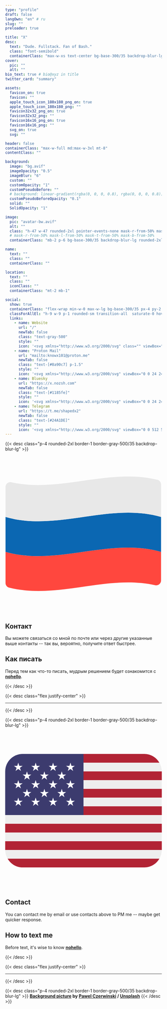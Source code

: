 ```yaml
---
type: "profile"
draft: false
langOwn: "en" # ru
slug: ""
preloader: true

title: "X"
desc:
  text: "Dude. Fullstack. Fan of Bash."
  class: "font-semibold"
  containerClass: "max-w-xs text-center bg-base-300/35 backdrop-blur-lg px-4 py-2 rounded-2xl"
cover:
  pic: ""
  alt: ""
bio_text: true # bio@xyz in title
twitter_card: "summary"

assets:
  favicon_on: true
  favicon: ""
  apple_touch_icon_180x180_png_on: true
  apple_touch_icon_180x180_png: ""
  favicon32x32_png_on: true
  favicon32x32_png: ""
  favicon16x16_png_on: true
  favicon16x16_png: ""
  svg_on: true
  svg: ""

header: false
containerClass: "max-w-full md:max-w-3xl mt-8"
contentClass: ""

background:
  image: "bg.avif"
  imageOpacity: "0.5"
  imageBlur: "6"
  custom: ""
  customOpacity: "1"
  customPseudoBefore: ""
  # background: linear-gradient(rgba(0, 0, 0, 0.8), rgba(0, 0, 0, 0.8)), url('noise.gif'); pointer-events: none;
  customPseudoBeforeOpacity: "0.1"
  solid: ""
  SolidOpacity: "1"

image:
  pic: "avatar-bw.avif"
  alt: ""
  class: "h-47 w-47 rounded-2xl pointer-events-none mask-r-from-50% mask-l-from-50% mask-t-from-50% mask-b-from-50%"
  # mask-r-from-50% mask-l-from-50% mask-t-from-50% mask-b-from-50%
  containerClass: "mb-2 p-6 bg-base-300/35 backdrop-blur-lg rounded-2xl"

name:
  text: ""
  class: ""
  containerClass: ""

location:
  text: ""
  class: ""
  iconClass: ""
  containerClass: "mt-2 mb-1"

social:
  show: true
  containerClass: "flex-wrap min-w-0 max-w-lg bg-base-300/35 px-4 py-2 backdrop-blur-lg rounded-2xl mt-2"
  classForAllEl: "h-9 w-9 p-1 rounded-sm transition-all  saturate-0 hover:saturate-100 hover:scale-90"
  links:
    - name: Website
      url: "/"
      newTab: false
      class: "text-gray-500"
      style: ""
      icon: '<svg xmlns="http://www.w3.org/2000/svg" class="" viewBox="0 0 24 24"><path fill="currentColor" d="M16.36 14c.08-.66.14-1.32.14-2s-.06-1.34-.14-2h3.38c.16.64.26 1.31.26 2s-.1 1.36-.26 2m-5.15 5.56c.6-1.11 1.06-2.31 1.38-3.56h2.95a8.03 8.03 0 0 1-4.33 3.56M14.34 14H9.66c-.1-.66-.16-1.32-.16-2s.06-1.35.16-2h4.68c.09.65.16 1.32.16 2s-.07 1.34-.16 2M12 19.96c-.83-1.2-1.5-2.53-1.91-3.96h3.82c-.41 1.43-1.08 2.76-1.91 3.96M8 8H5.08A7.92 7.92 0 0 1 9.4 4.44C8.8 5.55 8.35 6.75 8 8m-2.92 8H8c.35 1.25.8 2.45 1.4 3.56A8 8 0 0 1 5.08 16m-.82-2C4.1 13.36 4 12.69 4 12s.1-1.36.26-2h3.38c-.08.66-.14 1.32-.14 2s.06 1.34.14 2M12 4.03c.83 1.2 1.5 2.54 1.91 3.97h-3.82c.41-1.43 1.08-2.77 1.91-3.97M18.92 8h-2.95a15.7 15.7 0 0 0-1.38-3.56c1.84.63 3.37 1.9 4.33 3.56M12 2C6.47 2 2 6.5 2 12a10 10 0 0 0 10 10a10 10 0 0 0 10-10A10 10 0 0 0 12 2"/></svg>'
    - name: "Proton Mail"
      url: "mailto:knowx101@proton.me"
      newTab: false
      class: "text-[#8a90c7] p-1.5"
      style: ""
      icon: '<svg xmlns="http://www.w3.org/2000/svg" viewBox="0 0 24 24"><path fill="currentColor" d="m15.24 8.998l3.656-3.073v15.81H2.482C1.11 21.735 0 20.609 0 19.223V6.944l7.58 6.38a2.186 2.186 0 0 0 2.871-.042l4.792-4.284zm-5.456 3.538l1.809-1.616a2.44 2.44 0 0 1-1.178-.533L.905 2.395A.552.552 0 0 0 0 2.826v2.811l8.226 6.923a1.186 1.186 0 0 0 1.558-.024M23.871 2.463a.55.55 0 0 0-.776-.068l-3.199 2.688v16.653h1.623c1.371 0 2.481-1.127 2.481-2.513V2.824a.55.55 0 0 0-.129-.36z"/></svg>'
    - name: Bluesky
      url: "https://x.nozsh.com"
      newTab: false
      class: "text-[#1185fe]"
      style: ""
      icon: '<svg xmlns="http://www.w3.org/2000/svg" viewBox="0 0 24 24"><path fill="currentColor" d="M12 11.388c-.906-1.761-3.372-5.044-5.665-6.662c-2.197-1.55-3.034-1.283-3.583-1.033C2.116 3.978 2 4.955 2 5.528c0 .575.315 4.709.52 5.4c.68 2.28 3.094 3.05 5.32 2.803c-3.26.483-6.157 1.67-2.36 5.898c4.178 4.325 5.726-.927 6.52-3.59c.794 2.663 1.708 7.726 6.444 3.59c3.556-3.59.977-5.415-2.283-5.898c2.225.247 4.64-.523 5.319-2.803c.205-.69.52-4.825.52-5.399c0-.575-.116-1.55-.752-1.838c-.549-.248-1.386-.517-3.583 1.033c-2.293 1.621-4.76 4.904-5.665 6.664"/></svg>'
    - name: Telegram
      url: "https://t.me/shapedx2"
      newTab: false
      class: "text-[#24A1DE]"
      style: ""
      icon: '<svg xmlns="http://www.w3.org/2000/svg" viewBox="0 0 512 512"><path fill="currentColor" d="M461.226 111.998c-4.48 29.013-34.773 226.133-44.586 288a27.1 27.1 0 0 1-12.824 23.14a27.09 27.09 0 0 1-26.43 1.18a138.9 138.9 0 0 1-36.053-18.987c-33.92-22.613-68.48-44.16-100.48-69.333c-15.36-12.16-15.573-23.467 0-36.907a3589 3589 0 0 0 109.44-104.106c4.693-4.694 15.36-15.147 9.387-21.334c-5.974-6.186-18.347 2.56-24.32 6.614c-49.92 33.28-100.267 66.346-149.334 100.48A62.5 62.5 0 0 1 128 289.918c-23.467-7.04-46.72-14.72-69.76-22.4c-9.387-2.987-34.134-13.013 11.733-31.787c117.12-48.64 236.587-97.493 354.133-145.92c28.587-10.88 40.534-1.28 37.12 22.187"/></svg>'
---
```


{{< desc class="p-4 rounded-2xl border-1 border-gray-500/35 backdrop-blur-lg" >}}

<div class="bg-base-300/35 backdrop-blur-lg p-3 absolute top-2 right-2 rounded-xl tooltip lg:tooltip-right" data-tip="На русском">
  <svg xmlns="http://www.w3.org/2000/svg" class="h-4 w-4" viewBox="0 0 512 512"><path fill="#ff473e" d="M1 312.52v101.445c0 7.251 4.94 13.588 11.981 15.318c159.163 39.106 318.326-43.539 477.489-8.034c9.83 2.193 19.149-5.331 19.149-15.403V312.52c-169.54-48.324-339.079 48.324-508.619 0"/><path fill="#0b67b2" d="M1 198.935v113.586c169.54 48.324 339.079-48.324 508.619 0V198.935c-169.54-48.324-339.079 48.324-508.619 0"/><path fill="#e8e8e8" d="M1 101.194v97.741c169.54 48.324 339.079-48.324 508.619 0V93.075c0-7.251-4.94-13.588-11.981-15.318c-159.163-39.106-318.326 43.539-477.489 8.034C10.319 83.599 1 91.122 1 101.194"/></svg>
</div>

## Контакт

Вы можете связаться со мной по почте или через другие указанные выше контакты -- так вы, вероятно, получите ответ быстрее.

## Как писать

Перед тем как что-то писать, мудрым решением будет ознакомится с **[nohello](https://nohello.net)**.

{{< /desc >}}

{{< desc class="flex justify-center" >}}

<hr class="w-50 sm:w-99">

{{< /desc >}}

{{< desc class="p-4 rounded-2xl border-1 border-gray-500/35 backdrop-blur-lg" >}}

<div class="bg-base-300/35 backdrop-blur-lg p-3 absolute top-2 right-2 rounded-xl tooltip lg:tooltip-right" data-tip="English">
  <svg xmlns="http://www.w3.org/2000/svg" class="h-4 w-4" viewBox="0 0 36 36"><path fill="#b22334" d="M35.445 7C34.752 5.809 33.477 5 32 5H18v2zM0 25h36v2H0zm18-8h18v2H18zm0-4h18v2H18zM0 21h36v2H0zm4 10h28c1.477 0 2.752-.809 3.445-2H.555c.693 1.191 1.968 2 3.445 2M18 9h18v2H18z"/><path fill="#eee" d="M.068 27.679q.025.14.059.277q.04.15.092.296c.089.259.197.509.333.743L.555 29h34.89l.002-.004a4 4 0 0 0 .332-.741a4 4 0 0 0 .152-.576c.041-.22.069-.446.069-.679H0c0 .233.028.458.068.679M0 23h36v2H0zm0-4v2h36v-2H18zm18-4h18v2H18zm0-4h18v2H18zM.555 7l-.003.005zM.128 8.044c.025-.102.06-.199.092-.297a4 4 0 0 0-.092.297M18 9h18c0-.233-.028-.459-.069-.68a3.6 3.6 0 0 0-.153-.576A4 4 0 0 0 35.445 7H18z"/><path fill="#3c3b6e" d="M18 5H4a4 4 0 0 0-4 4v10h18z"/><path fill="#fff" d="m2.001 7.726l.618.449l-.236.725L3 8.452l.618.448l-.236-.725L4 7.726h-.764L3 7l-.235.726zm2 2l.618.449l-.236.725l.617-.448l.618.448l-.236-.725L6 9.726h-.764L5 9l-.235.726zm4 0l.618.449l-.236.725l.617-.448l.618.448l-.236-.725l.618-.449h-.764L9 9l-.235.726zm4 0l.618.449l-.236.725l.617-.448l.618.448l-.236-.725l.618-.449h-.764L13 9l-.235.726zm-8 4l.618.449l-.236.725l.617-.448l.618.448l-.236-.725l.618-.449h-.764L5 13l-.235.726zm4 0l.618.449l-.236.725l.617-.448l.618.448l-.236-.725l.618-.449h-.764L9 13l-.235.726zm4 0l.618.449l-.236.725l.617-.448l.618.448l-.236-.725l.618-.449h-.764L13 13l-.235.726zm-6-6l.618.449l-.236.725L7 8.452l.618.448l-.236-.725L8 7.726h-.764L7 7l-.235.726zm4 0l.618.449l-.236.725l.617-.448l.618.448l-.236-.725l.618-.449h-.764L11 7l-.235.726zm4 0l.618.449l-.236.725l.617-.448l.618.448l-.236-.725l.618-.449h-.764L15 7l-.235.726zm-12 4l.618.449l-.236.725l.617-.448l.618.448l-.236-.725l.618-.449h-.764L3 11l-.235.726zM6.383 12.9L7 12.452l.618.448l-.236-.725l.618-.449h-.764L7 11l-.235.726h-.764l.618.449zm3.618-1.174l.618.449l-.236.725l.617-.448l.618.448l-.236-.725l.618-.449h-.764L11 11l-.235.726zm4 0l.618.449l-.236.725l.617-.448l.618.448l-.236-.725l.618-.449h-.764L15 11l-.235.726zm-12 4l.618.449l-.236.725l.617-.448l.618.448l-.236-.725l.618-.449h-.764L3 15l-.235.726zM6.383 16.9L7 16.452l.618.448l-.236-.725l.618-.449h-.764L7 15l-.235.726h-.764l.618.449zm3.618-1.174l.618.449l-.236.725l.617-.448l.618.448l-.236-.725l.618-.449h-.764L11 15l-.235.726zm4 0l.618.449l-.236.725l.617-.448l.618.448l-.236-.725l.618-.449h-.764L15 15l-.235.726z"/></svg>
</div>

## Contact

You can contact me by email or use contacts above to PM me -- maybe get quicker response.

## How to text me

Before text, it's wise to know **[nohello](https://nohello.net)**.

{{< /desc >}}

{{< desc class="flex justify-center" >}}

<hr class="w-50 sm:w-99">

{{< /desc >}}

{{< desc class="p-4 rounded-2xl border-1 border-gray-500/35 backdrop-blur-lg" >}}
**[Background picture](https://unsplash.com/photos/brown-and-black-abstract-painting-7fHCXoiDMBE) by [Pawel Czerwinski](https://unsplash.com/@pawel_czerwinski) / [Unsplash](https://unsplash.com/)**
{{< /desc >}}
